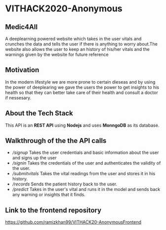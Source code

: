 # VITHACK2020-Anonymous
## Medic4All
A deeplearning powered website which takes in the user vitals and crunches the data and tells the user if there is anything to worry about.The website also allows the user to keep an history of his/her vitals and the warnings given by the website for future reference

## Motivation
In the modern lifestyle we are more prone to certain dieseas and by using the power of deeplearing we gave the users the power to get insights to his health so that they can better take care of their health and consult a doctor if nessesary.

## About the Tech Stack
This API is an **REST API** using **Nodejs** and uses **MonngoDB** as its database.

## Walkthrough of the the API calls
* */signup* Takes the user credentials and basic information about the user and signs up the user
* */signin* Takes the credentials of the user and authenticates the validity of the user.
* */submitvitals* Takes the vital readings from the user and stores it in his history.
* */records* Sends the patient history back to the user.
* */predict* Takes in the user's vital and runs it in the model and sends back any warning or insights that it finds.

## Link to the frontend repository
https://github.com/ramizkhan99/VITHACK20-AnonymousFrontend
